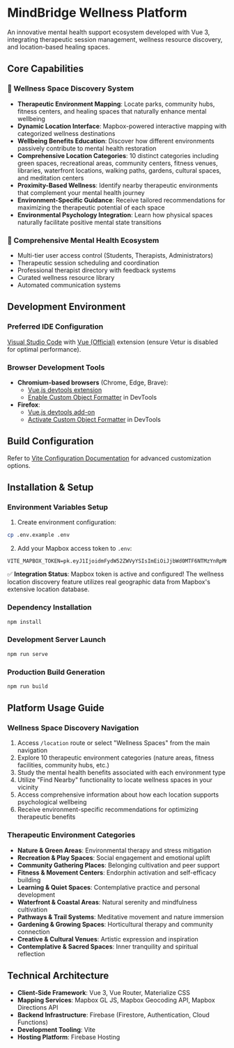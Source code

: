 # MindBridge Wellness Platform

An innovative mental health support ecosystem developed with Vue 3, integrating therapeutic session management, wellness resource discovery, and location-based healing spaces.

## Core Capabilities

### 🌿 Wellness Space Discovery System
- **Therapeutic Environment Mapping**: Locate parks, community hubs, fitness centers, and healing spaces that naturally enhance mental wellbeing
- **Dynamic Location Interface**: Mapbox-powered interactive mapping with categorized wellness destinations
- **Wellbeing Benefits Education**: Discover how different environments passively contribute to mental health restoration
- **Comprehensive Location Categories**: 10 distinct categories including green spaces, recreational areas, community centers, fitness venues, libraries, waterfront locations, walking paths, gardens, cultural spaces, and meditation centers
- **Proximity-Based Wellness**: Identify nearby therapeutic environments that complement your mental health journey
- **Environment-Specific Guidance**: Receive tailored recommendations for maximizing the therapeutic potential of each space
- **Environmental Psychology Integration**: Learn how physical spaces naturally facilitate positive mental state transitions

### 🎯 Comprehensive Mental Health Ecosystem
- Multi-tier user access control (Students, Therapists, Administrators)
- Therapeutic session scheduling and coordination
- Professional therapist directory with feedback systems
- Curated wellness resource library
- Automated communication systems

## Development Environment

### Preferred IDE Configuration
[Visual Studio Code](https://code.visualstudio.com/) with [Vue (Official)](https://marketplace.visualstudio.com/items?itemName=Vue.volar) extension (ensure Vetur is disabled for optimal performance).

### Browser Development Tools
- **Chromium-based browsers** (Chrome, Edge, Brave):
  - [Vue.js devtools extension](https://chromewebstore.google.com/detail/vuejs-devtools/nhdogjmejiglipccpnnnanhbledajbpd)
  - [Enable Custom Object Formatter](http://bit.ly/object-formatters) in DevTools
- **Firefox**:
  - [Vue.js devtools add-on](https://addons.mozilla.org/en-US/firefox/addon/vue-js-devtools/)
  - [Activate Custom Object Formatter](https://fxdx.dev/firefox-devtools-custom-object-formatters/) in DevTools

## Build Configuration

Refer to [Vite Configuration Documentation](https://vite.dev/config/) for advanced customization options.

## Installation & Setup

### Environment Variables Setup

1. Create environment configuration:
```bash
cp .env.example .env
```

2. Add your Mapbox access token to `.env`:
```env
VITE_MAPBOX_TOKEN=pk.eyJ1IjoidmFydW52ZWVyYSIsImEiOiJjbWd0MTF6NTMzYnRpMm1vdmIxZjJhdm5mIn0.pYqPUJv1_U7db2OnHMdYPQ
```

✅ **Integration Status**: Mapbox token is active and configured! The wellness location discovery feature utilizes real geographic data from Mapbox's extensive location database.

### Dependency Installation

```bash
npm install
```

### Development Server Launch

```bash
npm run serve
```

### Production Build Generation

```bash
npm run build
```

## Platform Usage Guide

### Wellness Space Discovery Navigation

1. Access `/location` route or select "Wellness Spaces" from the main navigation
2. Explore 10 therapeutic environment categories (nature areas, fitness facilities, community hubs, etc.)
3. Study the mental health benefits associated with each environment type
4. Utilize "Find Nearby" functionality to locate wellness spaces in your vicinity
5. Access comprehensive information about how each location supports psychological wellbeing
6. Receive environment-specific recommendations for optimizing therapeutic benefits

### Therapeutic Environment Categories

- **Nature & Green Areas**: Environmental therapy and stress mitigation
- **Recreation & Play Spaces**: Social engagement and emotional uplift
- **Community Gathering Places**: Belonging cultivation and peer support
- **Fitness & Movement Centers**: Endorphin activation and self-efficacy building
- **Learning & Quiet Spaces**: Contemplative practice and personal development
- **Waterfront & Coastal Areas**: Natural serenity and mindfulness cultivation
- **Pathways & Trail Systems**: Meditative movement and nature immersion
- **Gardening & Growing Spaces**: Horticultural therapy and community connection
- **Creative & Cultural Venues**: Artistic expression and inspiration
- **Contemplative & Sacred Spaces**: Inner tranquility and spiritual reflection

## Technical Architecture

- **Client-Side Framework**: Vue 3, Vue Router, Materialize CSS
- **Mapping Services**: Mapbox GL JS, Mapbox Geocoding API, Mapbox Directions API
- **Backend Infrastructure**: Firebase (Firestore, Authentication, Cloud Functions)
- **Development Tooling**: Vite
- **Hosting Platform**: Firebase Hosting
